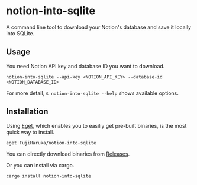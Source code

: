 # notion-into-sqlite

A command line tool to download your Notion's database and save it locally into SQLite.

## Usage

You need Notion API key and database ID you want to download.

```
notion-into-sqlite --api-key <NOTION_API_KEY> --database-id <NOTION_DATABASE_ID>
```

For more detail, `$ notion-into-sqlite --help` shows available options.

## Installation

Using [Eget](https://github.com/zyedidia/eget), which enables you to easiliy get pre-built binaries, is the most quick way to install.

```
eget FujiHaruka/notion-into-sqlite
```

You can directly download binaries from [Releases](https://github.com/FujiHaruka/notion-into-sqlite/releases/).

Or you can install via cargo.

```
cargo install notion-into-sqlite
```
